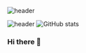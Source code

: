 <!--
**iamjaeeuncho/iamjaeeuncho** is a ✨ _special_ ✨ repository because its `README.md` (this file) appears on your GitHub profile.

Here are some ideas to get you started:

- 🔭 I’m currently working on ...
- 🌱 I’m currently learning ...
- 👯 I’m looking to collaborate on ...
- 🤔 I’m looking for help with ...
- 💬 Ask me about ...
- 📫 How to reach me: ...
- 😄 Pronouns: ...
- ⚡ Fun fact: ...
-->

![header](https://capsule-render.vercel.app/api?height=400&text=Hello%20World!&desc=Hello%20capsule%20render)

![header](https://capsule-render.vercel.app/api?type=waving&color=gradient&height=120&section=header&text=jaeeuncho)
![GitHub stats](https://github-readme-stats.vercel.app/api?username=iamjaeeuncho&theme=default_repocard&show_icons=true)

### Hi there 👋


